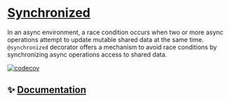 # [Synchronized](https://tscommon.github.io/monorepo/flow-control/synchronized)

In an async environment, a race condition occurs when two or more async operations attempt to update mutable shared data at the same time. `@synchronized` decorator offers a mechanism to avoid race conditions by synchronizing async operations access to shared data.

[![codecov](https://codecov.io/gh/tscommon/monorepo/graph/badge.svg?token=I222OQNV9L)](https://codecov.io/gh/tscommon/monorepo)

## ✨ [Documentation](https://tscommon.github.io/monorepo/flow-control/synchronized)
